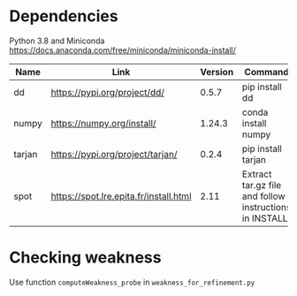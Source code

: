 # Dependencies

Python 3.8 and Miniconda https://docs.anaconda.com/free/miniconda/miniconda-install/

| Name   | Link                                   | Version | Command                                                |
|--------|----------------------------------------|---------|--------------------------------------------------------|
| dd     | https://pypi.org/project/dd/           | 0.5.7   | pip install dd                                         |
| numpy  | https://numpy.org/install/             | 1.24.3  | conda install numpy                                    |
| tarjan | https://pypi.org/project/tarjan/       | 0.2.4   | pip install tarjan                                     |
| spot   | https://spot.lre.epita.fr/install.html | 2.11    | Extract tar.gz file and follow instructions in INSTALL |

# Checking weakness

Use function `computeWeakness_probe` in `weakness_for_refinement.py`
